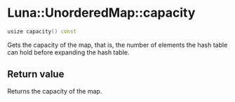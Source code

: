 # Luna::UnorderedMap::capacity

```c++
usize capacity() const
```

Gets the capacity of the map, that is, the number of elements the hash table can hold before expanding the hash table. 



## Return value
Returns the capacity of the map. 

